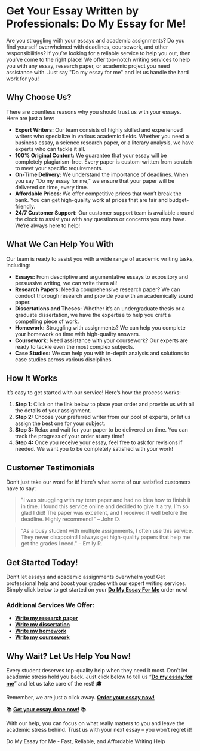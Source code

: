 <h1>Get Your Essay Written by Professionals: Do My Essay for Me!</h1>

<p>Are you struggling with your essays and academic assignments? Do you find yourself overwhelmed with deadlines, coursework, and other responsibilities? If you’re looking for a reliable service to help you out, then you’ve come to the right place! We offer top-notch writing services to help you with any essay, research paper, or academic project you need assistance with. Just say "Do my essay for me" and let us handle the hard work for you!</p>

<h2>Why Choose Us?</h2>

<p>There are countless reasons why you should trust us with your essays. Here are just a few:</p>

<ul>
  <li><strong>Expert Writers:</strong> Our team consists of highly skilled and experienced writers who specialize in various academic fields. Whether you need a business essay, a science research paper, or a literary analysis, we have experts who can tackle it all.</li>
  <li><strong>100% Original Content:</strong> We guarantee that your essay will be completely plagiarism-free. Every paper is custom-written from scratch to meet your specific requirements.</li>
  <li><strong>On-Time Delivery:</strong> We understand the importance of deadlines. When you say "Do my essay for me," we ensure that your paper will be delivered on time, every time.</li>
  <li><strong>Affordable Prices:</strong> We offer competitive prices that won’t break the bank. You can get high-quality work at prices that are fair and budget-friendly.</li>
  <li><strong>24/7 Customer Support:</strong> Our customer support team is available around the clock to assist you with any questions or concerns you may have. We’re always here to help!</li>
</ul>

<h2>What We Can Help You With</h2>

<p>Our team is ready to assist you with a wide range of academic writing tasks, including:</p>

<ul>
  <li><strong>Essays:</strong> From descriptive and argumentative essays to expository and persuasive writing, we can write them all!</li>
  <li><strong>Research Papers:</strong> Need a comprehensive research paper? We can conduct thorough research and provide you with an academically sound paper.</li>
  <li><strong>Dissertations and Theses:</strong> Whether it’s an undergraduate thesis or a graduate dissertation, we have the expertise to help you craft a compelling piece of work.</li>
  <li><strong>Homework:</strong> Struggling with assignments? We can help you complete your homework on time with high-quality answers.</li>
  <li><strong>Coursework:</strong> Need assistance with your coursework? Our experts are ready to tackle even the most complex subjects.</li>
  <li><strong>Case Studies:</strong> We can help you with in-depth analysis and solutions to case studies across various disciplines.</li>
</ul>

<h2>How It Works</h2>

<p>It’s easy to get started with our service! Here’s how the process works:</p>

<ol>
  <li><strong>Step 1:</strong> Click on the link below to place your order and provide us with all the details of your assignment.</li>
  <li><strong>Step 2:</strong> Choose your preferred writer from our pool of experts, or let us assign the best one for your subject.</li>
  <li><strong>Step 3:</strong> Relax and wait for your paper to be delivered on time. You can track the progress of your order at any time!</li>
  <li><strong>Step 4:</strong> Once you receive your essay, feel free to ask for revisions if needed. We want you to be completely satisfied with your work!</li>
</ol>

<h2>Customer Testimonials</h2>

<p>Don’t just take our word for it! Here’s what some of our satisfied customers have to say:</p>

<blockquote>
  <p>"I was struggling with my term paper and had no idea how to finish it in time. I found this service online and decided to give it a try. I’m so glad I did! The paper was excellent, and I received it well before the deadline. Highly recommend!" – John D.</p>
</blockquote>

<blockquote>
  <p>"As a busy student with multiple assignments, I often use this service. They never disappoint! I always get high-quality papers that help me get the grades I need." – Emily R.</p>
</blockquote>

<h2>Get Started Today!</h2>

<p>Don’t let essays and academic assignments overwhelm you! Get professional help and boost your grades with our expert writing services. Simply click below to get started on your <a href="https://tinyurl.com/topessay?keyword=do+my+essay+for+me" target="_blank"><strong>Do My Essay For Me</strong></a> order now!</p>

<h3>Additional Services We Offer:</h3>

<ul>
  <li><a href="https://tinyurl.com/topessay?keyword=do+my+essay+for+me" target="_blank"><strong>Write my research paper</strong></a></li>
  <li><a href="https://tinyurl.com/topessay?keyword=do+my+essay+for+me" target="_blank"><strong>Write my dissertation</strong></a></li>
  <li><a href="https://tinyurl.com/topessay?keyword=do+my+essay+for+me" target="_blank"><strong>Write my homework</strong></a></li>
  <li><a href="https://tinyurl.com/topessay?keyword=do+my+essay+for+me" target="_blank"><strong>Write my coursework</strong></a></li>
</ul>

<h2>Why Wait? Let Us Help You Now!</h2>

<p>Every student deserves top-quality help when they need it most. Don’t let academic stress hold you back. Just click below to tell us “<a href="https://tinyurl.com/topessay?keyword=do+my+essay+for+me" target="_blank"><strong>Do my essay for me</strong></a>” and let us take care of the rest! 🎓</p>

<p>Remember, we are just a click away. <a href="https://tinyurl.com/topessay?keyword=do+my+essay+for+me" target="_blank"><strong>Order your essay now!</strong></a></p>

<p>📚 <a href="https://tinyurl.com/topessay?keyword=do+my+essay+for+me" target="_blank"><strong>Get your essay done now!</strong></a> 📚</p>

<p>With our help, you can focus on what really matters to you and leave the academic stress behind. Trust us with your next essay – you won’t regret it!</p>
Do My Essay for Me - Fast, Reliable, and Affordable Writing Help

